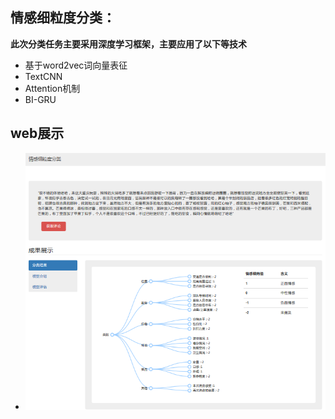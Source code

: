 ## 情感细粒度分类：

**此次分类任务主要采用深度学习框架，主要应用了以下等技术**

- 基于word2vec词向量表征
- TextCNN
- Attention机制
- BI-GRU

## web展示
- 
  ![15712363847](static/classify.png)
